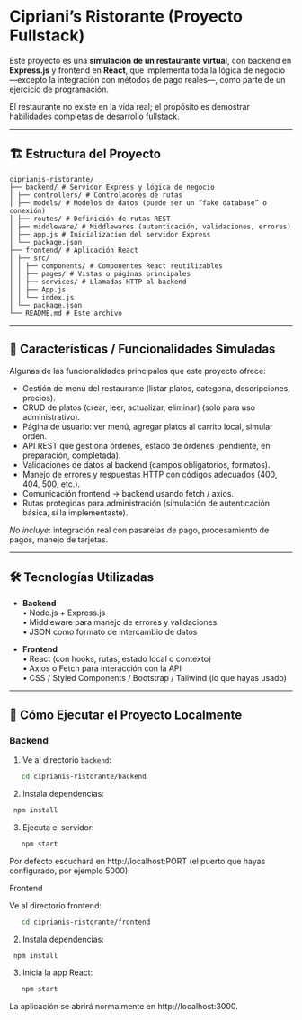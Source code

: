# Cipriani’s Ristorante (Proyecto Fullstack)

Este proyecto es una **simulación de un restaurante virtual**, con backend en **Express.js** y frontend en **React**, que implementa toda la lógica de negocio —excepto la integración con métodos de pago reales—, como parte de un ejercicio de programación.  

El restaurante no existe en la vida real; el propósito es demostrar habilidades completas de desarrollo fullstack.

---

## 🏗️ Estructura del Proyecto

```
ciprianis-ristorante/
├── backend/ # Servidor Express y lógica de negocio
│ ├── controllers/ # Controladores de rutas
│ ├── models/ # Modelos de datos (puede ser un “fake database” o conexión)
│ ├── routes/ # Definición de rutas REST
│ ├── middleware/ # Middlewares (autenticación, validaciones, errores)
│ ├── app.js # Inicialización del servidor Express
│ └── package.json
├── frontend/ # Aplicación React
│ ├── src/
│ │ ├── components/ # Componentes React reutilizables
│ │ ├── pages/ # Vistas o páginas principales
│ │ ├── services/ # Llamadas HTTP al backend
│ │ ├── App.js
│ │ └── index.js
│ └── package.json
└── README.md # Este archivo
```

---

## 🎯 Características / Funcionalidades Simuladas

Algunas de las funcionalidades principales que este proyecto ofrece:

- Gestión de menú del restaurante (listar platos, categoría, descripciones, precios).  
- CRUD de platos (crear, leer, actualizar, eliminar) (solo para uso administrativo).  
- Página de usuario: ver menú, agregar platos al carrito local, simular orden.  
- API REST que gestiona órdenes, estado de órdenes (pendiente, en preparación, completada).  
- Validaciones de datos al backend (campos obligatorios, formatos).  
- Manejo de errores y respuestas HTTP con códigos adecuados (400, 404, 500, etc.).  
- Comunicación frontend → backend usando fetch / axios.  
- Rutas protegidas para administración (simulación de autenticación básica, si la implementaste).  

*No incluye*: integración real con pasarelas de pago, procesamiento de pagos, manejo de tarjetas.

---

## 🛠 Tecnologías Utilizadas

- **Backend**  
  • Node.js + Express.js  
  • Middleware para manejo de errores y validaciones  
  • JSON como formato de intercambio de datos  

- **Frontend**  
  • React (con hooks, rutas, estado local o contexto)  
  • Axios o Fetch para interacción con la API  
  • CSS / Styled Components / Bootstrap / Tailwind (lo que hayas usado)  

---

## 📌 Cómo Ejecutar el Proyecto Localmente

### Backend

1. Ve al directorio `backend`:

```bash
   cd ciprianis-ristorante/backend
```
2. Instala dependencias:
```bash
 npm install
```
3. Ejecuta el servidor:
```bash
   npm start
```
Por defecto escuchará en http://localhost:PORT (el puerto que hayas configurado, por ejemplo 5000).


Frontend

Ve al directorio frontend:
```bash
   cd ciprianis-ristorante/frontend
```
2. Instala dependencias:
```bash
 npm install
```
3. Inicia la app React:
```bash
   npm start
```
La aplicación se abrirá normalmente en http://localhost:3000.
